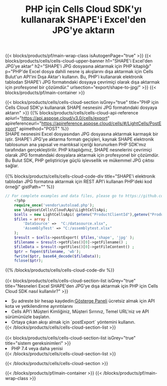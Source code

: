 ﻿---
title:  PHP için Cells Cloud SDK'yı kullanarak SHAPE'i Excel'den JPG'ye aktarın
description:  Aspose.Cells Cloud REST API, {2} kullanılarak {0} dosyasının {1} biçimindeki dosyaların dışa aktarılmasını destekler.
---
{{< blocks/products/pf/main-wrap-class isAutogenPage="true" >}}
{{< blocks/products/cells/cells-cloud-upper-banner h1="SHAPE\'i Excel\'den JPG\'ye aktar" h2="SHAPE\'i JPG dosyasına aktarmak için PHP kitaplığı" p="PHP\'de Excel dosya dahili nesne iş akışlarını dışa aktarmak için Cells Bulut\'un API\'ini Dışa Aktar\'ı kullanın. Bu, PHP\'i kullanarak elektronik tablodan SHAPE\'i JPG formatındaki dosyaya çevrimiçi olarak dışa aktarmak için profesyonel bir çözümdür." urlsection="export/shape-to-jpg/" >}}
{{< blocks/products/pf/main-container >}}

{{< blocks/products/cells/cells-cloud-section isGrey="true" title="PHP için Cells Cloud SDK\'yı kullanarak SHAPE nesnesini JPG formatındaki dosyaya aktarın" >}}
{{% blocks/products/cells/cells-cloud-api-reference apiurl="https://api.aspose.cloud/v3.0/cells/export" apireferenceurl="https://apireference.aspose.cloud/cells/#/LightCells/PostExport" apimethod="POST" %}}
<br/>
SHAPE nesnesini Excel dosyasından JPG dosyasına aktarmak karmaşık bir iştir. SHAPE'i JPG'ye aktarma formatı geçişleri, kaynak SHAPE elektronik tablosunun ana yapısal ve mantıksal içeriği korunurken PHP SDK'mız tarafından gerçekleştirilir. PHP kitaplığımız, SHAPE nesnelerini çevrimiçi olarak JPG formatındaki dosyalara aktarmak için profesyonel bir çözümdür. Bu Bulut SDK, PHP geliştiriciye güçlü işlevsellik ve mükemmel JPG çıktısı sağlar.
<br/>
<br/>
{{% blocks/products/cells/cells-cloud-code-div title="SHAPE\'i elektronik tablodan JPG formatına aktarmak için REST API\'i kullanan PHP\'deki kod örneği" gistPath="" %}}
  
```php
// For complete examples and data files, please go to https://github.com/aspose-cells-cloud/aspose-cells-cloud-php/
    <?php
    require_once('vendor\autoload.php');
    use \Aspose\Cells\Cloud\Api\LightCellsApi;
    $cells = new LightCellsApi( getenv("ProductClientId"),getenv("ProductClientSecret") );
    $files = array (
        'DataSource' =>  "C:/datasource.xlsx",
        'AssemblyTest' => "C:/assemblytest.xlsx"
    );
    $result = $cells->postExport( $files,'shape', 'jpg' );
    $filename = $result->getFiles()[0]->getFilename() ;
    $fileData = $result->getFiles()[0]->getFileContent() ;
    $ptr = fopen($filename, 'wb');
    fwrite($ptr, base64_decode($fileData));
    fclose($ptr);
```
   
{{% /blocks/products/cells/cells-cloud-code-div %}}
<br/>
<br/>
{{< blocks/products/cells/cells-cloud-section-list isGrey="true" title="Nesneleri Excel SHAPE\'den JPG\'ye dışa aktarmak için PHP için Cells Cloud SDK nasıl kullanılır?" >}}
<li> Şu adreste bir hesap kaydedin:<a href="https://dashboard.aspose.cloud/">Gösterge Paneli</a> ücretsiz almak için API kota ve yetkilendirme ayrıntılarını</li>
<li>Cells API'i Müşteri Kimliğiniz, Müşteri Sırrınız, Temel URL'niz ve API sürümünüzle başlatın.</li>
<li>Ortaya çıkan akışı almak için `postExport` yöntemini kullanın.</li>
{{< /blocks/products/cells/cells-cloud-section-list >}}
<br/>
<br/>
{{< blocks/products/cells/cells-cloud-section-list isGrey="true" title="sistem gereksinimleri" >}}
<li>PHP 7.4 veya daha yenisi</li>
{{< /blocks/products/cells/cells-cloud-section-list >}}

{{< /blocks/products/cells/cells-cloud-section >}}

{{< /blocks/products/pf/main-container >}}
{{< /blocks/products/pf/main-wrap-class >}}

